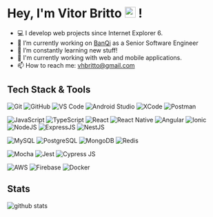 # Hey, I'm Vitor Britto <img src="https://media.giphy.com/media/hvRJCLFzcasrR4ia7z/giphy.gif" width="25px"> !

- 💻 I develop web projects since Internet Explorer 6.
- 🔭 I’m currently working on [BanQi](https://github.com/viavarejo-banqi) as a Senior Software Engineer
- 🌱 I’m constantly learning new stuff!
- 📱 I'm currently working with web and mobile applications.
- 📫 How to reach me: vhbritto@gmail.com

## Tech Stack & Tools

![Git](https://img.shields.io/badge/GIT-000000?style=flat-square&logo=git&logoColor=orange)
![GitHub](https://img.shields.io/badge/GITHUB-000000?style=flat-square&logo=github)
![VS Code](https://img.shields.io/badge/VSCODE-000000?style=flat-square&logo=visual-studio-code&logoColor=blue)
![Android Studio](https://img.shields.io/badge/ANDROID_STUDIO-000000?style=flat-square&logo=android-studio)
![XCode](https://img.shields.io/badge/XCODE-000000?style=flat-square&logo=xcode)
![Postman](https://img.shields.io/badge/POSTMAN-000000?style=flat-square&logo=postman)

![JavaScript](https://img.shields.io/badge/JAVASCRIPT-black?style=flat-square&logo=javascript)
![TypeScript](https://img.shields.io/badge/TYPESCRIPT-black?style=flat-square&logo=typescript)
![React](https://img.shields.io/badge/REACT-black?style=flat-square&logo=react)
![React Native](https://img.shields.io/badge/REACT_NATIVE-black?style=flat-square&logo=react)
![Angular](https://img.shields.io/badge/ANGULAR-black?style=flat-square&logo=angular&logoColor=red)
![Ionic](https://img.shields.io/badge/IONIC-black?style=flat-square&logo=ionic)
![NodeJS](https://img.shields.io/badge/NODEJS-black?style=flat-square&logo=node.js)
![ExpressJS](https://img.shields.io/badge/EXPRESSJS-black?style=flat-square&logo=express)
![NestJS](https://img.shields.io/badge/NESTJS-black?style=flat-square&logo=nestjs&logoColor=E0234E)

![MySQL](https://img.shields.io/badge/MySQL-black?style=flat-square&logo=mysql)
![PostgreSQL](https://img.shields.io/badge/POSTGRESQL-black?style=flat-square&logo=postgresql)
![MongoDB](https://img.shields.io/badge/MONGODB-black?style=flat-square&logo=mongodb)
![Redis](https://img.shields.io/badge/REDIS-black?style=flat-square&logo=redis&logoColor=DD0031)

![Mocha](https://img.shields.io/badge/MOCHA-black?style=flat-square&logo=mocha)
![Jest](https://img.shields.io/badge/JEST-black?style=flat-square&logo=jest&logoColor=C21325)
![Cypress JS](https://img.shields.io/badge/CYPRESS-black?style=flat-square&logo=cypress&logoColor=058a5e)

![AWS](https://img.shields.io/badge/AWS-black?style=flat-square&logo=amazon-aws&logoColor=FF9900)
![Firebase](https://img.shields.io/badge/FIREBASE-black?style=flat-square&logo=firebase&logoColor=039BE5)
![Docker](https://img.shields.io/badge/DOCKER-black?style=flat-square&logo=docker&logoColor=0db7ed)

## Stats

![github stats](https://github-readme-stats.vercel.app/api?username=vitorbritto&show_icons=true&theme=dark)

